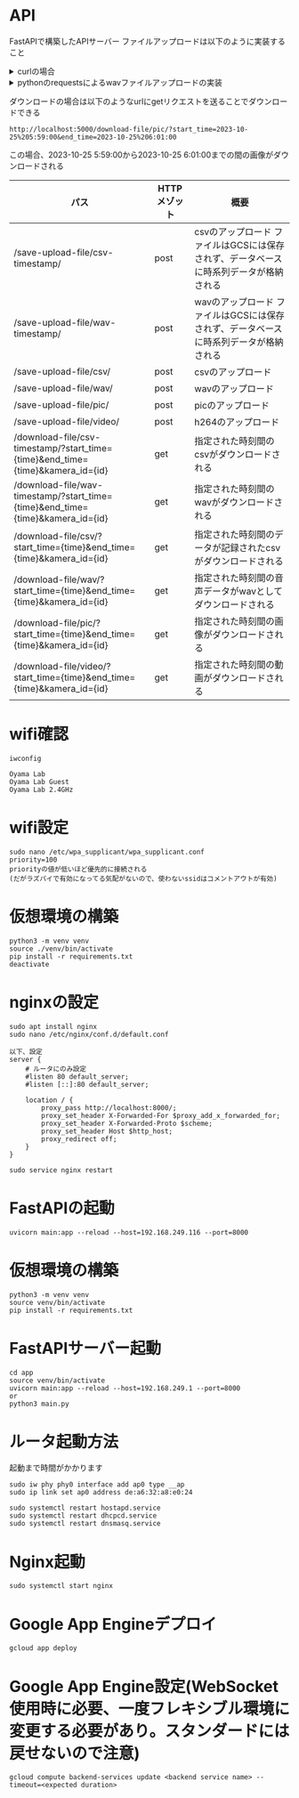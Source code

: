 # API
FastAPIで構築したAPIサーバー
ファイルアップロードは以下のように実装すること
<details>
<summary>curlの場合</summary>

```
$ curl -X POST "http://localhost:5000/save-upload-file/wav/" -H  "accept: application/json" -H  "Content-Type: multipart/form-data" -F "fileb=@fastsample/test/data/toujyo.wav;type=audio/wav"
```

</details>
<details>
<summary>pythonのrequestsによるwavファイルアップロードの実装</summary>

```python
# -*- coding: utf-8 -*-
import requests


BASE_URL = "http://localhost:5000"

def wav_upload():
    fileName = '{ファイルパス}'
    fileDataBinary = open(fileName, 'rb').read()
    files = {'fileb': (fileName, fileDataBinary, 'audio/wav')}

    url = f'{BASE_URL}/save-upload-file/wav/'
    response = requests.post(url=url, files=files, timeout=100)

    print(response.status_code)
    print(response.content)

if __name__ == "__main__":
    wav_upload()
```
</details>

ダウンロードの場合は以下のようなurlにgetリクエストを送ることでダウンロードできる
```
http://localhost:5000/download-file/pic/?start_time=2023-10-25%205:59:00&end_time=2023-10-25%206:01:00
```
この場合、2023-10-25 5:59:00から2023-10-25 6:01:00までの間の画像がダウンロードされる

|パス|HTTPメゾット|概要|
|---|---|---|
|/save-upload-file/csv-timestamp/|post|csvのアップロード  ファイルはGCSには保存されず、データベースに時系列データが格納される|
|/save-upload-file/wav-timestamp/|post|wavのアップロード  ファイルはGCSには保存されず、データベースに時系列データが格納される|
|/save-upload-file/csv/|post|csvのアップロード|
|/save-upload-file/wav/|post|wavのアップロード|
|/save-upload-file/pic/|post|picのアップロード|
|/save-upload-file/video/|post|h264のアップロード|
|/download-file/csv-timestamp/?start_time={time}&end_time={time}&kamera_id={id}|get|指定された時刻間のcsvがダウンロードされる|
|/download-file/wav-timestamp/?start_time={time}&end_time={time}&kamera_id={id}|get|指定された時刻間のwavがダウンロードされる|
|/download-file/csv/?start_time={time}&end_time={time}&kamera_id={id}|get|指定された時刻間のデータが記録されたcsvがダウンロードされる|
|/download-file/wav/?start_time={time}&end_time={time}&kamera_id={id}|get|指定された時刻間の音声データがwavとしてダウンロードされる|
|/download-file/pic/?start_time={time}&end_time={time}&kamera_id={id}|get|指定された時刻間の画像がダウンロードされる|
|/download-file/video/?start_time={time}&end_time={time}&kamera_id={id}|get|指定された時刻間の動画がダウンロードされる|

# wifi確認
```
iwconfig

Oyama Lab
Oyama Lab Guest
Oyama Lab 2.4GHz
```
# wifi設定
```
sudo nano /etc/wpa_supplicant/wpa_supplicant.conf
priority=100
priorityの値が低いほど優先的に接続される
(だがラズパイで有効になってる気配がないので、使わないssidはコメントアウトが有効)
```
# 仮想環境の構築
```
python3 -m venv venv
source ./venv/bin/activate
pip install -r requirements.txt
deactivate
```

# nginxの設定
```
sudo apt install nginx
sudo nano /etc/nginx/conf.d/default.conf

以下、設定
server {
    # ルータにのみ設定
    #listen 80 default_server;
    #listen [::]:80 default_server;

    location / {
        proxy_pass http://localhost:8000/;
        proxy_set_header X-Forwarded-For $proxy_add_x_forwarded_for;
        proxy_set_header X-Forwarded-Proto $scheme;
        proxy_set_header Host $http_host;
        proxy_redirect off;
    }
}

sudo service nginx restart
```

# FastAPIの起動
```
uvicorn main:app --reload --host=192.168.249.116 --port=8000
```


# 仮想環境の構築
```
python3 -m venv venv
source venv/bin/activate
pip install -r requirements.txt
``````

# FastAPIサーバー起動
```
cd app
source venv/bin/activate
uvicorn main:app --reload --host=192.168.249.1 --port=8000
or
python3 main.py
```

# ルータ起動方法
起動まで時間がかかります
```
sudo iw phy phy0 interface add ap0 type __ap
sudo ip link set ap0 address de:a6:32:a8:e0:24

sudo systemctl restart hostapd.service
sudo systemctl restart dhcpcd.service
sudo systemctl restart dnsmasq.service
```

# Nginx起動
```
sudo systemctl start nginx
```

# Google App Engineデプロイ
```
gcloud app deploy
```

# Google App Engine設定(WebSocket使用時に必要、一度フレキシブル環境に変更する必要があり。**スタンダードには戻せないので注意**)
```
gcloud compute backend-services update <backend service name> --timeout=<expected duration>
```